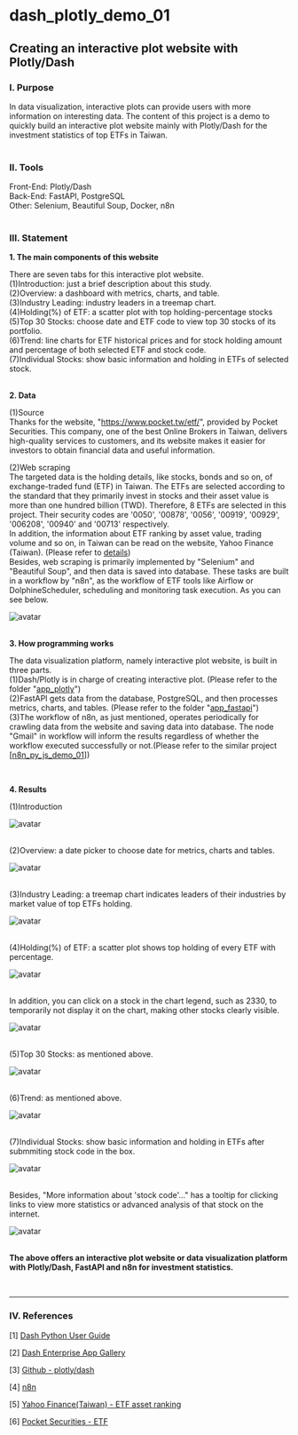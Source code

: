 # **dash_plotly_demo_01**

## **Creating an interactive plot website with Plotly/Dash**


### **Ⅰ. Purpose** 

In data visualization, interactive plots can provide users with more information on interesting data. The content of this project is a demo to quickly build an interactive plot website mainly with Plotly/Dash for the investment statistics of top ETFs in Taiwan.<br><br>

### **Ⅱ. Tools**

Front-End: Plotly/Dash <br> 
Back-End: FastAPI, PostgreSQL <br>
Other: Selenium, Beautiful Soup, Docker, n8n <br>
<br>

### **Ⅲ. Statement**<br>


__1. The main components of this website__ <br>

There are seven tabs for this interactive plot website.<br>
(1)Introduction: just a brief description about this study.<br>
(2)Overview: a dashboard with metrics, charts, and table.<br>
(3)Industry Leading: industry leaders in a treemap chart.<br>
(4)Holding(%) of ETF: a scatter plot with top holding-percentage stocks<br>
(5)Top 30 Stocks: choose date and ETF code to view top 30 stocks of its portfolio.<br>
(6)Trend: line charts for ETF historical prices and for stock holding amount and percentage of both selected ETF and stock code.<br>
(7)Individual Stocks: show basic information and holding in ETFs of selected stock.<br>
<br>


__2. Data__ <br>

(1)Source <br>
Thanks for the website, "https://www.pocket.tw/etf/", provided by Pocket Securities. This company, one of the best Online Brokers in Taiwan, delivers high-quality services to customers, and its website makes it easier for investors to obtain financial data and useful information.<br>

(2)Web scraping<br>
The targeted data is the holding details, like stocks, bonds and so on, of exchange-traded fund (ETF) in Taiwan. The ETFs are selected according to the standard that they primarily invest in stocks and their asset value is more than one hundred billion (TWD). Therefore, 8 ETFs are selected in this project. Their security codes are '0050', '00878', '0056', '00919', '00929', '006208', '00940' and '00713' respectively.<br>
In addition, the information about ETF ranking by asset value, trading volume and so on, in Taiwan can be read on the website, Yahoo Finance (Taiwan). (Please refer to [details](<https://tw.stock.yahoo.com/tw-etf/total-assets>))<br>
Besides, web scraping is primarily implemented by "Selenium" and "Beautiful Soup", and then data is saved into database. These tasks are built in a workflow by "n8n", as the workflow of ETF tools like Airflow or DolphineScheduler, scheduling and monitoring task execution. As you can see below.<br>

![avatar](./README_png/png_n8n_workflow.png)
<br><br>

__3. How programming works__ <br>

The data visualization platform, namely interactive plot website, is built in three parts.<br>
(1)Dash/Plotly is in charge of creating interactive plot. (Please refer to the folder  "[app_plotly](./app_plotly)")<br>
(2)FastAPI gets data from the database, PostgreSQL, and then processes metrics, charts, and tables. (Please refer to the folder  "[app_fastapi](./app_fastapi)")<br>
(3)The workflow of n8n, as just mentioned, operates periodically for crawling data from the website and saving data into database. The node "Gmail" in workflow will inform the results regardless of whether the workflow executed successfully or not.(Please refer to the similar project  [[n8n_py_js_demo_01](<https://github.com/qinglian1105/n8n_py_js_demo_01>)])<br>

<br>


__4. Results__ <br>


(1)Introduction<br>

![avatar](./README_png/png_introduction.png)
<br><br>

(2)Overview: a date picker to choose date for metrics, charts and tables.<br>

![avatar](./README_png/png_overview.png)
<br><br>

(3)Industry Leading: a treemap chart indicates leaders of their industries by market value of top ETFs holding.<br>

![avatar](./README_png/png_industry_leading.png)
<br><br>


(4)Holding(%) of ETF: a scatter plot shows top holding of every ETF with percentage.<br>

![avatar](./README_png/png_holding_of_etf.png)
<br><br>

In addition, you can click on a stock in the chart legend, such as 2330, to temporarily not display it on the chart, making other stocks clearly visible.<br>

![avatar](./README_png/png_holding_of_etf_no_2330.png)
<br><br>

(5)Top 30 Stocks: as mentioned above.<br>

![avatar](./README_png/png_top_30_stocks.png)
<br><br>

(6)Trend: as mentioned above.<br>

![avatar](./README_png/png_trend.png)
<br><br>

(7)Individual Stocks: show basic information and holding in ETFs after submmiting stock code in the box.<br>

![avatar](./README_png/png_individual_stocks.png)
<br><br>

Besides, "More information about 'stock code'..." has a tooltip for clicking links to view more statistics or advanced analysis of that stock on the internet.<br>

![avatar](./README_png/png_individual_stocks_tooltip.png)
<br><br>

__The above offers an interactive plot website or data visualization platform with Plotly/Dash, FastAPI and n8n for investment statistics.__ <br>

<br>

---

### **Ⅳ. References**

[1] [Dash Python User Guide](<https://dash.plotly.com/>)

[2] [Dash Enterprise App Gallery](<https://dash.gallery/Portal/>)

[3] [Github - plotly/dash](<https://github.com/plotly/dash>)

[4] [n8n](<https://n8n.io/>)

[5] [Yahoo Finance(Taiwan) - ETF asset ranking](<https://tw.stock.yahoo.com/tw-etf/total-assets>)

[6] [Pocket Securities - ETF](<https://www.pocket.tw/etf/>)

